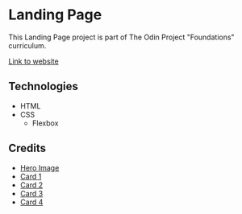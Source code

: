 # Landing Page

This Landing Page project is part of The Odin Project "Foundations" curriculum.

[Link to website](https://drrckchng.github.io/odin-landing-page/)

## Technologies

- HTML
- CSS
    - Flexbox

## Credits

- [Hero Image](https://unsplash.com/photos/L-ZYa0x9frs)
- [Card 1](https://unsplash.com/photos/0pKOfcBbDlc)
- [Card 2](https://unsplash.com/photos/Mwvhyd22Lyw)
- [Card 3](https://unsplash.com/photos/dPpb-eOkEiM)
- [Card 4](https://unsplash.com/photos/YfYsHSur6AE)